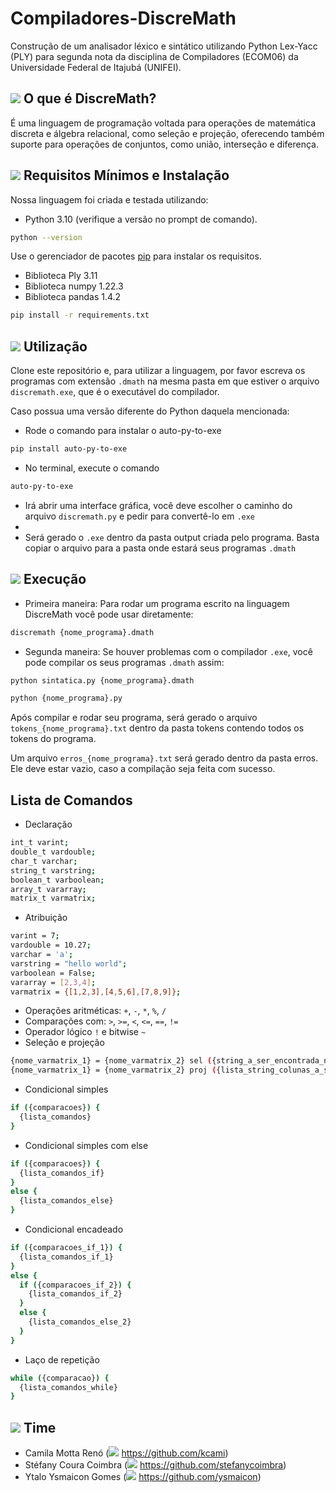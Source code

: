 # Compiladores-DiscreMath

Construção de um analisador léxico e sintático utilizando Python Lex-Yacc (PLY) para segunda nota da disciplina de Compiladores (ECOM06) da Universidade Federal de Itajubá (UNIFEI).

## <img src="https://img.icons8.com/clouds/45/math-book.png"/> O que é DiscreMath?

É uma linguagem de programação voltada para operações de matemática discreta e álgebra relacional, como seleção e projeção, oferecendo também suporte para operações de conjuntos, como união, interseção e diferença.

## <img src="https://img.icons8.com/external-wanicon-lineal-color-wanicon/30/000000/external-archery-sport-wanicon-lineal-color-wanicon.png"/> Requisitos Mínimos e Instalação

Nossa linguagem foi criada e testada utilizando:
 - Python 3.10 (verifique a versão no prompt de comando).
 ```bash
python --version
```

Use o gerenciador de pacotes [pip](https://pip.pypa.io/en/stable/) para instalar os requisitos.
- Biblioteca Ply 3.11
- Biblioteca numpy 1.22.3
- Biblioteca pandas 1.4.2
```bash
pip install -r requirements.txt
```

## <img src="https://img.icons8.com/color/30/000000/run-command.png"/> Utilização

Clone este repositório e, para utilizar a linguagem, por favor escreva os programas com extensão `.dmath` na mesma pasta em que estiver o arquivo `discremath.exe`, que é o executável do compilador.

Caso possua uma versão diferente do Python daquela mencionada:
- Rode o comando para instalar o auto-py-to-exe
```bash
pip install auto-py-to-exe
```
- No terminal, execute o comando
```bash
auto-py-to-exe
```
- Irá abrir uma interface gráfica, você deve escolher o caminho do arquivo `discremath.py` e pedir para convertê-lo em `.exe`
- 
- Será gerado o `.exe` dentro da pasta output criada pelo programa. Basta copiar o arquivo para a pasta onde estará seus programas `.dmath`

## <img src="https://img.icons8.com/cotton/30/000000/file-arrow.png"/> Execução

- Primeira maneira:
Para rodar um programa escrito na linguagem DiscreMath você pode usar diretamente:
```bash
discremath {nome_programa}.dmath
```

- Segunda maneira:
Se houver problemas com o compilador `.exe`, você pode compilar os seus programas `.dmath` assim:
```bash
python sintatica.py {nome_programa}.dmath
```
```bash
python {nome_programa}.py
```

Após compilar e rodar seu programa, será gerado o arquivo `tokens_{nome_programa}.txt` dentro da pasta tokens contendo todos os tokens do programa.

Um arquivo `erros_{nome_programa}.txt` será gerado dentro da pasta erros. Ele deve estar vazio, caso a compilação seja feita com sucesso.

## Lista de Comandos

- Declaração
```bash
int_t varint;
double_t vardouble;
char_t varchar;
string_t varstring;
boolean_t varboolean;
array_t vararray;
matrix_t varmatrix;
```

- Atribuição
```bash
varint = 7;
vardouble = 10.27;
varchar = 'a';
varstring = "hello world";
varboolean = False;
vararray = [2,3,4];
varmatrix = {[1,2,3],[4,5,6],[7,8,9]};
```

- Operações aritméticas: `+`, `-`, `*`, `%`, `/`
- Comparações com: `>`, `>=`, `<`, `<=`, `==`, `!=` 
- Operador lógico `!` e bitwise `~`
- Seleção e projeção
```bash
{nome_varmatrix_1} = {nome_varmatrix_2} sel ({string_a_ser_encontrada_na_linha}; {string_da_coluna_onde_quer_verificar_valor_da_linha});
{nome_varmatrix_1} = {nome_varmatrix_2} proj ({lista_string_colunas_a_serem_projetadas});
```
- Condicional simples
```bash
if ({comparacoes}) {
  {lista_comandos}
}
```
- Condicional simples com else
```bash
if ({comparacoes}) {
  {lista_comandos_if}
}
else {
  {lista_comandos_else}
}
```
- Condicional encadeado
```bash
if ({comparacoes_if_1}) {
  {lista_comandos_if_1}
}
else {
  if ({comparacoes_if_2}) {
    {lista_comandos_if_2}
  }
  else {
    {lista_comandos_else_2}
  }
}
```
- Laço de repetição
```bash
while ({comparacao}) {
  {lista_comandos_while}
}
```

## <img src="https://img.icons8.com/external-kiranshastry-lineal-color-kiranshastry/30/000000/external-developer-coding-kiranshastry-lineal-color-kiranshastry-1.png"/> Time
* Camila Motta Renó (<img src="https://img.icons8.com/ios-glyphs/30/000000/github.png"/> https://github.com/kcami)
* Stéfany Coura Coimbra (<img src="https://img.icons8.com/ios-glyphs/30/000000/github.png"/> https://github.com/stefanycoimbra)
* Ytalo Ysmaicon Gomes (<img src="https://img.icons8.com/ios-glyphs/30/000000/github.png"/> https://github.com/ysmaicon)
